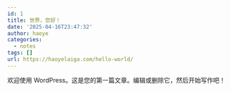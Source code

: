 ```yaml
---
id: 1
title: 世界，您好！
date: '2025-04-16T23:47:32'
author: haoye
categories:
  - notes
tags: []
url: https://haoyelaiga.com/hello-world/
---
```


欢迎使用 WordPress。这是您的第一篇文章。编辑或删除它，然后开始写作吧！
